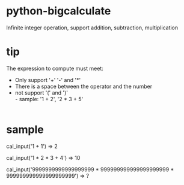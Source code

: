 # python-bigcalculate
Infinite integer operation, support addition, subtraction, multiplication
 
# tip
The expression to compute must meet:  
- Only support '+' '-' and '*'  
- There is a space between the operator and the number 
- not support '(' and ')'  
- sample:  '1 + 2', '2 * 3 + 5'   
 
 
# sample
cal_input('1 + 1')   =>   2

cal_input('1 * 2 * 3 + 4')   =>  10  

cal_input('9999999999999999999 * 999999999999999999999 * 999999999999999999999')   =>  ?
  
